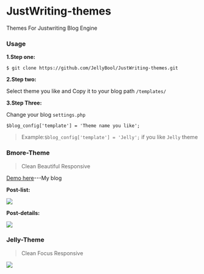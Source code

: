 JustWriting-themes
==================

Themes For Justwriting Blog Engine

### Usage

**1.Step one:**

`$ git clone https://github.com/JellyBool/JustWriting-themes.git`

**2.Step two:**

Select theme you like and Copy it to your blog path `/templates/`

**3.Step Three:**

Change your blog `settings.php` 

`$blog_config['template'] = 'Theme name you like';`

>Example:`$blog_config['template'] = 'Jelly';` if you like `Jelly` theme


### Bmore-Theme

>Clean  Beautiful  Responsive

[Demo here](http://www.jellybool.com/)---My blog

**Post-list:**

![](https://wt-prj.oss.aliyuncs.com/766e22da1e8c467a8af35d90c9185409/5110eefb-6662-46d4-836c-c5ea6f881fbb.png)

**Post-details:**

![](https://wt-prj.oss.aliyuncs.com/766e22da1e8c467a8af35d90c9185409/f8f29ea5-408a-4cf1-a211-7a248ffb015b.png)

### Jelly-Theme

>Clean  Focus  Responsive



![](https://wt-prj.oss.aliyuncs.com/766e22da1e8c467a8af35d90c9185409/b6100bc1-0bee-4cb4-9977-550f58b50f73.png)
